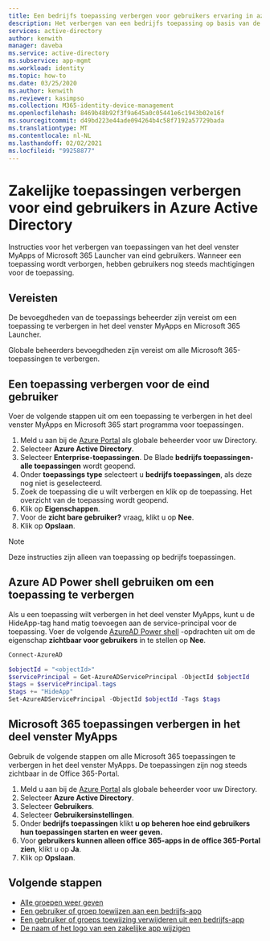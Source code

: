 ```yaml
---
title: Een bedrijfs toepassing verbergen voor gebruikers ervaring in azure AD
description: Het verbergen van een bedrijfs toepassing op basis van de gebruikers ervaring in Azure Active Directory toegangs Vensters of Microsoft 365 starters.
services: active-directory
author: kenwith
manager: daveba
ms.service: active-directory
ms.subservice: app-mgmt
ms.workload: identity
ms.topic: how-to
ms.date: 03/25/2020
ms.author: kenwith
ms.reviewer: kasimpso
ms.collection: M365-identity-device-management
ms.openlocfilehash: 8469b48b92f3f9a645a0c05441e6c1943b02e16f
ms.sourcegitcommit: d49bd223e44ade094264b4c58f7192a57729bada
ms.translationtype: MT
ms.contentlocale: nl-NL
ms.lasthandoff: 02/02/2021
ms.locfileid: "99258877"
---
```

# <a name="hide-enterprise-applications-from-end-users-in-azure-active-directory"></a>Zakelijke toepassingen verbergen voor eind gebruikers in Azure Active Directory

Instructies voor het verbergen van toepassingen van het deel venster MyApps of Microsoft 365 Launcher van eind gebruikers. Wanneer een toepassing wordt verborgen, hebben gebruikers nog steeds machtigingen voor de toepassing. 

## <a name="prerequisites"></a>Vereisten

De bevoegdheden van de toepassings beheerder zijn vereist om een toepassing te verbergen in het deel venster MyApps en Microsoft 365 Launcher.

Globale beheerders bevoegdheden zijn vereist om alle Microsoft 365-toepassingen te verbergen.


## <a name="hide-an-application-from-the-end-user"></a>Een toepassing verbergen voor de eind gebruiker
Voer de volgende stappen uit om een toepassing te verbergen in het deel venster MyApps en Microsoft 365 start programma voor toepassingen.

1.  Meld u aan bij de [Azure Portal](https://portal.azure.com) als globale beheerder voor uw Directory.
2.  Selecteer **Azure Active Directory**.
3.  Selecteer **Enterprise-toepassingen**. De Blade **bedrijfs toepassingen-alle toepassingen** wordt geopend.
4.  Onder **toepassings type** selecteert u **bedrijfs toepassingen**, als deze nog niet is geselecteerd.
5.  Zoek de toepassing die u wilt verbergen en klik op de toepassing.  Het overzicht van de toepassing wordt geopend.
6.  Klik op **Eigenschappen**. 
7.  Voor de **zicht bare gebruiker?** vraag, klikt u op **Nee**.
8.  Klik op **Opslaan**.

> [!NOTE]
> Deze instructies zijn alleen van toepassing op bedrijfs toepassingen.

## <a name="use-azure-ad-powershell-to-hide-an-application"></a>Azure AD Power shell gebruiken om een toepassing te verbergen

Als u een toepassing wilt verbergen in het deel venster MyApps, kunt u de HideApp-tag hand matig toevoegen aan de service-principal voor de toepassing. Voer de volgende [AzureAD Power shell](/powershell/module/azuread/#service_principals) -opdrachten uit om de eigenschap **zichtbaar voor gebruikers** in te stellen op **Nee**. 

```PowerShell
Connect-AzureAD

$objectId = "<objectId>"
$servicePrincipal = Get-AzureADServicePrincipal -ObjectId $objectId
$tags = $servicePrincipal.tags
$tags += "HideApp"
Set-AzureADServicePrincipal -ObjectId $objectId -Tags $tags
```

## <a name="hide-microsoft-365-applications-from-the-myapps-panel"></a>Microsoft 365 toepassingen verbergen in het deel venster MyApps

Gebruik de volgende stappen om alle Microsoft 365 toepassingen te verbergen in het deel venster MyApps. De toepassingen zijn nog steeds zichtbaar in de Office 365-Portal.

1.  Meld u aan bij de [Azure Portal](https://portal.azure.com) als globale beheerder voor uw Directory.
2.  Selecteer **Azure Active Directory**.
3.  Selecteer **Gebruikers**.
4.  Selecteer **Gebruikersinstellingen**.
5.  Onder **bedrijfs toepassingen** klikt **u op beheren hoe eind gebruikers hun toepassingen starten en weer geven.**
6.  Voor **gebruikers kunnen alleen office 365-apps in de office 365-Portal zien**, klikt u op **Ja**.
7.  Klik op **Opslaan**.

## <a name="next-steps"></a>Volgende stappen
* [Alle groepen weer geven](../fundamentals/active-directory-groups-view-azure-portal.md)
* [Een gebruiker of groep toewijzen aan een bedrijfs-app](assign-user-or-group-access-portal.md)
* [Een gebruiker of groeps toewijzing verwijderen uit een bedrijfs-app](./assign-user-or-group-access-portal.md)
* [De naam of het logo van een zakelijke app wijzigen](./add-application-portal-configure.md)
